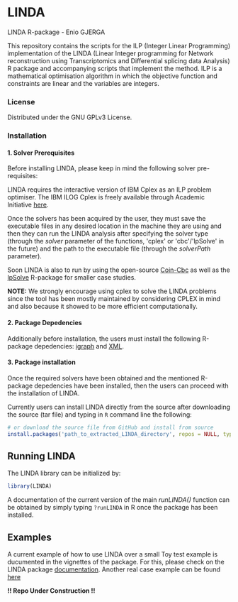 # LINDA
LINDA R-package - Enio GJERGA

This repository contains the scripts for the ILP (Integer Linear Programming) implementation of the LINDA (Linear Integer programming for Network reconstruction using Transcriptomics and Differential splicing data Analysis) R package and accompanying scripts that implement the method. ILP is a mathematical optimisation algorithm in which the objective function and constraints are linear and the variables are integers.

### License

Distributed under the GNU GPLv3 License.

### Installation

#### 1. Solver Prerequisites
Before installing LINDA, please keep in mind the following solver pre-requisites:

LINDA requires the interactive version of IBM Cplex as an ILP problem optimiser. The IBM ILOG Cplex is freely available through Academic Initiative [here](https://www.ibm.com/products/ilog-cplex-optimization-studio?S_PKG=CoG&cm_mmc=Search_Google-_-Data+Science_Data+Science-_-WW_IDA-_-+IBM++CPLEX_Broad_CoG&cm_mmca1=000000RE&cm_mmca2=10000668&cm_mmca7=9041989&cm_mmca8=kwd-412296208719&cm_mmca9=_k_Cj0KCQiAr93gBRDSARIsADvHiOpDUEHgUuzu8fJvf3vmO5rI0axgtaleqdmwk6JRPIDeNcIjgIHMhZIaAiwWEALw_wcB_k_&cm_mmca10=267798126431&cm_mmca11=b&mkwid=_k_Cj0KCQiAr93gBRDSARIsADvHiOpDUEHgUuzu8fJvf3vmO5rI0axgtaleqdmwk6JRPIDeNcIjgIHMhZIaAiwWEALw_wcB_k_|470|135655&cvosrc=ppc.google.%2Bibm%20%2Bcplex&cvo_campaign=000000RE&cvo_crid=267798126431&Matchtype=b&gclid=Cj0KCQiAr93gBRDSARIsADvHiOpDUEHgUuzu8fJvf3vmO5rI0axgtaleqdmwk6JRPIDeNcIjgIHMhZIaAiwWEALw_wcB).

Once the solvers has been acquired by the user, they must save the executable files in any desired location in the machine they are using and then they can run the LINDA analysis after specifying the solver type (through the *solver* parameter of the functions, 'cplex' or 'cbc'/'lpSolve' in the future) and the path to the executable file (through the *solverPath* parameter).

Soon LINDA is also to run by using the open-source [Coin-Cbc](https://projects.coin-or.org/Cbc) as well as the [lpSolve](https://cran.r-project.org/web/packages/lpSolve/index.html) R-package for smaller case studies.

**NOTE:** We strongly encourage using cplex to solve the LINDA problems since the tool has been mostly maintained by considering CPLEX in mind and also because it showed to be more efficient computationally.

#### 2. Package Depedencies
Additionally before installation, the users must install the following R-package depedencies:
[igraph](https://igraph.org/r/) and
[XML](https://cran.r-project.org/web/packages/XML/index.html).

#### 3. Package installation
Once the required solvers have been obtained and the mentioned R-package depedencies have been installed, then the users can proceed with the installation of LINDA.

Currently users can install LINDA directly from the source after downloading the source (tar file) and typing in ```R``` command line the following:

```R
# or download the source file from GitHub and install from source
install.packages('path_to_extracted_LINDA_directory', repos = NULL, type="source")
```

## Running LINDA

The LINDA library can be initialized by:

```R
library(LINDA)
```

A documentation of the current version of the main _runLINDA()_ function can be obtained by simply typing ```?runLINDA``` in R once the package has been installed.

## Examples

A current example of how to use LINDA over a small Toy test example is ducumented in the vignettes of the package. For this, please check on the LINDA package [documentation](https://github.com/dieterich-lab/LINDA/blob/main/doc/LINDA.html). Another real case example can be found [here](https://github.com/enio23/LINDA_Example)



**!! Repo Under Construction !!**
